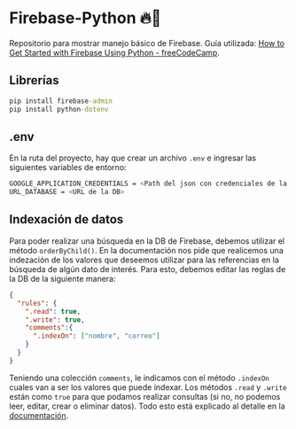 # Firebase-Python 🔥🐍
Repositorio para mostrar manejo básico de Firebase. Guía utilizada: [How to Get Started with Firebase Using Python - freeCodeCamp](https://www.freecodecamp.org/news/how-to-get-started-with-firebase-using-python/).

## Librerías
```cmd
pip install firebase-admin
pip install python-dotenv
```

## .env
En la ruta del proyecto, hay que crear un archivo `.env` e ingresar las siguientes variables de entorno:
```bash
GOOGLE_APPLICATION_CREDENTIALS = <Path del json con credenciales de la DB>
URL_DATABASE = <URL de la DB>
```

## Indexación de datos
Para poder realizar una búsqueda en la DB de Firebase, debemos utilizar el método `orderByChild()`. En la documentación nos pide que realicemos una indezación de los valores que deseemos utilizar para las referencias en la búsqueda de algún dato de interés. Para esto, debemos editar las reglas de la DB de la siguiente manera:
```json
{
  "rules": {
    ".read": true,
    ".write": true,
    "comments":{
      ".indexOn": ["nombre", "correo"]
    }
  }
}
```
Teniendo una colección `comments`, le indicamos con el método `.indexOn` cuales van a ser los valores que puede indexar. Los métodos `.read` y `.write` están como `true` para que podamos realizar consultas (si no, no podemos leer, editar, crear o eliminar datos).
Todo esto está explicado al detalle en la [documentación](https://firebase.google.com/docs/database/admin/start).